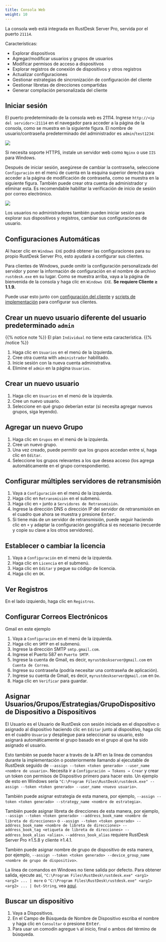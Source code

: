 ```yaml
---
title: Consola Web
weight: 10
---
```


La consola web está integrada en RustDesk Server Pro, servida por el puerto `21114`.

Características:

- Explorar dispositivos
- Agregar/modificar usuarios y grupos de usuarios
- Modificar permisos de acceso a dispositivos
- Explorar registros de conexión de dispositivos y otros registros
- Actualizar configuraciones
- Gestionar estrategias de sincronización de configuración del cliente
- Gestionar libretas de direcciones compartidas
- Generar compilación personalizada del cliente

## Iniciar sesión

El puerto predeterminado de la consola web es 21114. Ingrese `http://<ip del servidor>:21114` en el navegador para acceder a la página de la consola, como se muestra en la siguiente figura. El nombre de usuario/contraseña predeterminado del administrador es `admin`/`test1234`:

![](/docs/en/self-host/rustdesk-server-pro/console/images/console-login.png)

Si necesita soporte HTTPS, instale un servidor web como `Nginx` o use `IIS` para Windows.

Después de iniciar sesión, asegúrese de cambiar la contraseña, seleccione `Configuración` en el menú de cuenta en la esquina superior derecha para acceder a la página de modificación de contraseña, como se muestra en la siguiente figura. También puede crear otra cuenta de administrador y eliminar esta. Es recomendable habilitar la verificación de inicio de sesión por correo electrónico.

<a name=console-home></a>
![](/docs/en/self-host/rustdesk-server-pro/console/images/console-home.png?v2)

Los usuarios no administradores también pueden iniciar sesión para explorar sus dispositivos y registros, cambiar sus configuraciones de usuario.

## Configuraciones Automáticas
Al hacer clic en `Windows EXE` podrá obtener las configuraciones para su propio RustDesk Server Pro, esto ayudará a configurar sus clientes.

Para clientes de Windows, puede omitir la configuración personalizada del servidor y poner la información de configuración en el nombre de archivo `rustdesk.exe` en su lugar. Como se muestra arriba, vaya a la página de bienvenida de la consola y haga clic en `Windows EXE`. **Se requiere Cliente ≥ 1.1.9.**

Puede usar esto junto con [configuración del cliente](https://rustdesk.com/docs/en/self-host/client-configuration/) y [scripts de implementación](https://rustdesk.com/docs/en/self-host/client-deployment/) para configurar sus clientes.

## Crear un nuevo usuario diferente del usuario predeterminado `admin`

{{% notice note %}}
El plan `Individual` no tiene esta característica.
{{% /notice %}}

1. Haga clic en `Usuarios` en el menú de la izquierda.
2. Cree otra cuenta with `administrador` habilitado.
3. Inicie sesión con la nueva cuenta administrativa.
4. Elimine el `admin` en la página `Usuarios`.

## Crear un nuevo usuario
1. Haga clic en `Usuarios` en el menú de la izquierda.
2. Cree un nuevo usuario.
3. Seleccione en qué grupo deberían estar (si necesita agregar nuevos grupos, siga leyendo).

## Agregar un nuevo Grupo
1. Haga clic en `Grupos` en el menú de la izquierda.
2. Cree un nuevo grupo.
3. Una vez creado, puede permitir que los grupos accedan entre sí, haga clic en `Editar`.
4. Seleccione los grupos relevantes a los que desea acceso (los agrega automáticamente en el grupo correspondiente).

## Configurar múltiples servidores de retransmisión
1. Vaya a `Configuración` en el menú de la izquierda.
2. Haga clic en `Retransmisión` en el submenú.
3. Haga clic en `+` junto a `Servidores de Retransmisión`.
4. Ingrese la dirección DNS o dirección IP del servidor de retransmisión en el cuadro que ahora se muestra y presione <kbd>Enter</kbd>.
5. Si tiene más de un servidor de retransmisión, puede seguir haciendo clic en `+` y adaptar la configuración geográfica si es necesario (recuerde y copie su clave a los otros servidores).

## Establecer o cambiar la licencia
1. Vaya a `Configuración` en el menú de la izquierda.
2. Haga clic en `Licencia` en el submenú.
3. Haga clic en `Editar` y pegue su código de licencia.
4. Haga clic en `OK`.

## Ver Registros
En el lado izquierdo, haga clic en `Registros`.

## Configurar Correos Electrónicos
Gmail en este ejemplo

1. Vaya a `Configuración` en el menú de la izquierda.
2. Haga clic en `SMTP` en el submenú.
3. Ingrese la dirección SMTP `smtp.gmail.com`.
4. Ingrese el Puerto 587 en `Puerto SMTP`.
5. Ingrese la cuenta de Gmail, es decir, `myrustdeskserver@gmail.com` en `Cuenta de Correo`.
6. Ingrese su contraseña (podría necesitar una contraseña de aplicación).
7. Ingrese su cuenta de Gmail, es decir, `myrustdeskserver@gmail.com` en `De`.
8. Haga clic en `Verificar` para guardar.

## Asignar Usuarios/Grupos/Estrategias/GrupoDispositivo de Dispositivo a Dispositivos
El Usuario es el Usuario de RustDesk con sesión iniciada en el dispositivo o asignado al dispositivo haciendo clic en `Editar` junto al dispositivo, haga clic en el cuadro `Usuario` y despliegue para seleccionar su usuario, esto asignará automáticamente el grupo basado en el grupo al que ha sido asignado el usuario.

Esto también se puede hacer a través de la API en la línea de comandos durante la implementación o posteriormente llamando al ejecutable de RustDesk seguido de `--assign --token <token generado> --user_name <nombre de usuario>`. Necesita ir a `Configuración → Tokens → Crear` y crear un token con permisos de Dispositivo primero para hacer esto. Un ejemplo de esto en Windows sería `"C:\Program Files\RustDesk\rustdesk.exe" --assign --token <token generado> --user_name <nuevo usuario>`.

También puede asignar estrategia de esta manera, por ejemplo, `--assign --token <token generado> --strategy_name <nombre de estrategia>`.

También puede asignar libreta de direcciones de esta manera, por ejemplo, `--assign --token <token generado> --address_book_name <nombre de libreta de direcciones>` o `--assign --token <token generado> --address_book_name <nombre de libreta de direcciones> --address_book_tag <etiqueta de libreta de direcciones> --address_book_alias <alias>`. `--address_book_alias` requiere RustDesk Server Pro ≥1.5.8 y cliente ≥1.4.1.

También puede asignar nombre de grupo de dispositivo de esta manera, por ejemplo, `--assign --token <token generado> --device_group_name <nombre de grupo de dispositivo>`.

La línea de comandos en Windows no tiene salida por defecto. Para obtener salida, ejecute así, `"C:\Program Files\RustDesk\rustdesk.exe" <arg1> <arg2> ... | more` o `"C:\Program Files\RustDesk\rustdesk.exe" <arg1> <arg2> ... | Out-String`, vea [aquí](https://github.com/rustdesk/rustdesk/discussions/6377#discussioncomment-8094952).

## Buscar un dispositivo
1. Vaya a Dispositivos.
2. En el Campo de Búsqueda de Nombre de Dispositivo escriba el nombre y haga clic en `Consultar` o presione <kbd>Enter</kbd>.
3. Para usar un comodín agregue `%` al inicio, final o ambos del término de búsqueda.